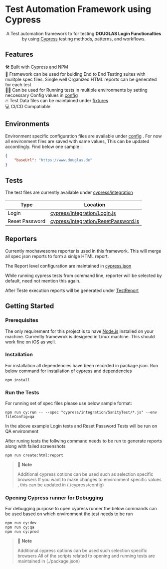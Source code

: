 # Test Automation Framework using Cypress

<p align="center">
A Test automation framework to for testing <strong>DOUGLAS Login Functionalties</strong> by using <a href="https://cypress.io">Cypress</a> testing methods, patterns, and workflows.
</p>

## Features

🛠 Built with Cypress and NPM  
🚀 Framework can be used for bulding End to End Testing suites with mulitple spec files. Single well Organized HTML reports can be generated for each test  
👮‍♂️ Can be used for Running tests in multiple environments by setting neccessary Config values in [config](./cypress/config)  
🔥 Test Data files can be maintained under [fixtures](./cypress/fixtures/)  
💻 CI/CD Compatiable  

## Environments

Environment specific configuration files are available under [config](./cypress/config) . For now all environment files are saved with same values, This can be updated accordingly. Find below one sample :

```json
{
    "baseUrl": "https://www.douglas.de"
}
```

## Tests

The test files are currently available under [cypress/integration](./cypress/integration)



| Type             | Location                                                                                  |
| -----------------| ----------------------------------------------------------------------------------------- |
| Login            | [cypress/integration/Login.js](cypress/integration/SanityTest/Login.js)                   |
| Reset Password   | [cypress/integration/ResetPassword.js](cypress/integration/SanityTest/ResetPassword.js)   |


## Reporters

Currently mochawesome reporter is used in this framework. This will merge all spec json reports to form a sinlge HTML report.

The Report level configuration are maintained in [cypress.json](.cypress.json)

While running cypress tests from command line, reporter will be selected by default, need not mention this again.

After Teste execution reports will be generated under [TestReport](.TestReport)

## Getting Started

### Prerequisites

The only requirement for this project is to have [Node.js](https://nodejs.org/en/) installed on your machine.
Currently framewrok is designed in Linux machine. This should work fine on iOS as well.

### Installation

For installation all dependencies have been recorded in package.json. Run below command for installation of cypress and dependencies

```shell
npm install
```

### Run the Tests

For running set of spec files please use below sample format:

```shell
npm run cy:run -- --spec "cypress/integration/SanityTest/*.js" --env fileConfig=qa
```

In the above example Login tests and Reset Password Tests will be run on QA environment

After runing tests the follwing command needs to be run to generate reports along with failed screenshots

```shell
npm run create:html:report
```

> 🚩 **Note**
>
> Additional cypress options can be used such as selection specific browsers
> If you want to make changes to environment specific values , this can be updated in (./cypress/config)

### Opening Cypress runner for Debugging

For debugging purpose to open cypress runner the below commands can be used based on which environment the test needs to be run

```shell
npm run cy:dev
npm run cy:qa
npm run cy:prod
```

> 🚩 **Note**
>
> Additional cypress options can be used such selection specific browsers
> All of the scripts related to opening and running tests are maintained in (./package.json)